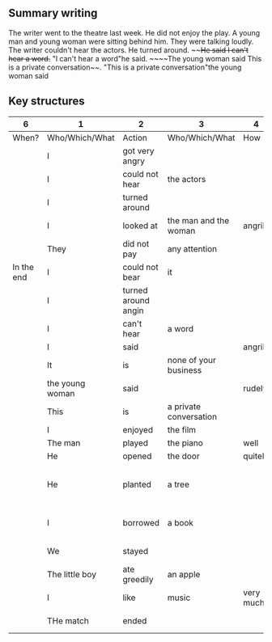 ## Summary  writing

The writer went to the theatre last week. He did not enjoy the play. A young man and young woman were sitting behind him. They were talking loudly. The writer couldn't hear the actors. He turned around. ~~~~He said I can't hear a word.~~ "I can't hear a word"he said. ~~~~The young woman said This is a private conversation~~. "This is a private conversation"the young woman said

## Key structures


| 6          | 1               | 2                   | 3                      | 4         | 5                           | 6               |
| ---------- | --------------- | ------------------- | ---------------------- | --------- | --------------------------- | --------------- |
| When?      | Who/Which/What  | Action              | Who/Which/What         | How       | Where                       | When            |
|            | I               | got very angry      |                        |           |                             |                 |
|            | I               | could not hear      | the actors             |           |                             |                 |
|            | I               | turned around       |                        |           |                             |                 |
|            | I               | looked at           | the man and the woman  | angrily   |                             |                 |
|            | They            | did not pay         | any attention          |           |                             |                 |
| In the end | I               | could not bear      | it                     |           |                             |                 |
|            | I               | turned around angin |                        |           |                             |                 |
|            | I               | can't hear          | a word                 |           |                             |                 |
|            | I               | said                |                        | angrily   |                             |                 |
|            | It              | is                  | none of your business  |           |                             |                 |
|            | the young woman | said                |                        | rudely    |                             |                 |
|            | This            | is                  | a private conversation |           |                             |                 |
|            | I               | enjoyed             | the film               |           |                             | yesterday       |
|            | The man         | played              | the piano              | well      |                             |                 |
|            | He              | opened              | the door               | quitely   |                             |                 |
|            | He              | planted             | a tree                 |           | in the corner of the garden |                 |
|            | I               | borrowed            | a book                 |           | from the libary             | this morning    |
|            | We              | stayed              |                        |           | at home                     | on Sundays      |
|            | The little boy  | ate greedily        | an apple               |           | in the kitchen              | this morning    |
|            | I               | like                | music                  | very much |                             |                 |
|            | THe match       | ended               |                        |           |                             | at four o'clock | 
